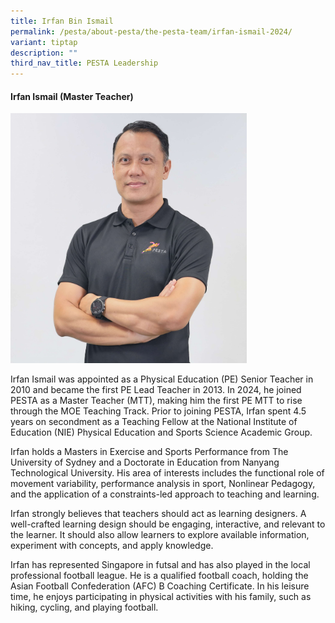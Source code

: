 ```yaml
---
title: Irfan Bin Ismail
permalink: /pesta/about-pesta/the-pesta-team/irfan-ismail-2024/
variant: tiptap
description: ""
third_nav_title: PESTA Leadership
---
```

<h4>Irfan Ismail (Master Teacher)</h4>
<div class="isomer-image-wrapper">
<img style="width: 75%;" height="auto" width="100%" alt="" src="/images/Irfan_2.JPG">
</div>
<p>Irfan Ismail was appointed as a Physical Education (PE) Senior Teacher
in 2010 and became the first PE Lead Teacher in 2013. In 2024, he joined
PESTA as a Master Teacher (MTT), making him the first PE MTT to rise through
the MOE Teaching Track. Prior to joining PESTA, Irfan spent 4.5 years on
secondment as a Teaching Fellow at the National Institute of Education
(NIE) Physical Education and Sports Science Academic Group.</p>
<p>Irfan holds a Masters in Exercise and Sports Performance from The University
of Sydney and a Doctorate in Education from Nanyang Technological University.
His area of interests includes the functional role of movement variability,
performance analysis in sport, Nonlinear Pedagogy, and the application
of a constraints-led approach to teaching and learning.</p>
<p>Irfan strongly believes that teachers should act as learning designers.
A well-crafted learning design should be engaging, interactive, and relevant
to the learner. It should also allow learners to explore available information,
experiment with concepts, and apply knowledge.</p>
<p>Irfan has represented Singapore in futsal and has also played in the local
professional football league. He is a qualified football coach, holding
the Asian Football Confederation (AFC) B Coaching Certificate. In his leisure
time, he enjoys participating in physical activities with his family, such
as hiking, cycling, and playing football.</p>